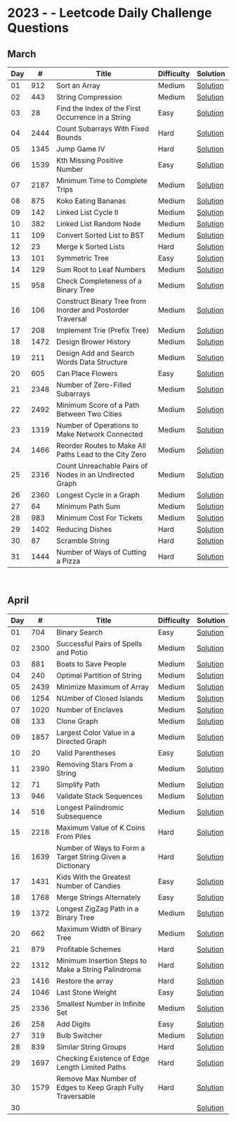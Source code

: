 # 2023 - - Leetcode Daily Challenge Questions

## March

| Day |   #   | Title                                              | Difficulty   | Solution |
| --- | ----- | -------------------------------------------------- | -------      | ------- |
| 01   | 912   | Sort an Array                                      | Medium       | [Solution](https://leetcode.com/problems/sort-an-array/submissions/)
| 02   | 443   | String Compression                                 | Medium       | [Solution](https://leetcode.com/problems/string-compression/submissions/)
| 03   | 28    | Find the Index of the First Occurrence in a String | Easy         | [Solution](https://leetcode.com/problems/find-the-index-of-the-first-occurrence-in-a-string/submissions/898582478/)
| 04  | 2444   |  Count Subarrays With Fixed Bounds |Hard| [Solution](https://leetcode.com/problems/count-subarrays-with-fixed-bounds/submissions/909044343/)
| 05 |  1345 |  Jump Game IV                | Hard         | [Solution](https://leetcode.com/problems/jump-game-iv/submissions/909693490/) |
| 06 |  1539 |  Kth Missing Positive Number   | Easy       | [Solution](https://leetcode.com/problems/kth-missing-positive-number/submissions/910290378/) |
| 07 |  2187 |  Minimum Time to Complete Trips    | Medium | [Solution](https://leetcode.com/problems/minimum-time-to-complete-trips/submissions/910546203/) |
| 08 |  875 |  Koko Eating Bananas  | Medium               | [Solution](https://leetcode.com/problems/koko-eating-bananas/submissions/911541852/) |
| 09 |  142 |  Linked List Cycle II  | Medium              | [Solution](https://leetcode.com/problems/linked-list-cycle-ii/submissions/912133065/) |
| 10 |  382 |  Linked List Random Node | Medium            | [Solution](https://leetcode.com/problems/linked-list-random-node/submissions/912783006/) |
| 11 |  109 |  Convert Sorted List to BST | Medium         | [Solution](https://leetcode.com/problems/convert-sorted-list-to-binary-search-tree/submissions/913030572/) |
| 12 |  23 |  Merge k Sorted Lists  | Hard                 | [Solution](https://leetcode.com/problems/merge-k-sorted-lists/submissions/913842344/) |
| 13 |  101 |  Symmetric Tree | Easy                       | [Solution](https://leetcode.com/problems/symmetric-tree/submissions/914478262/) |
| 14 |  129 |  Sum Root to Leaf Numbers  | Medium          | [Solution](https://leetcode.com/problems/sum-root-to-leaf-numbers/submissions/914922626/) |
| 15 |  958 |  Check Completeness of a Binary Tree | Medium    | [Solution](https://leetcode.com/problems/check-completeness-of-a-binary-tree/submissions/915417204/) |
| 16 |  106 |  Construct Binary Tree from Inorder and Postorder Traversal  | Medium    | [Solution](https://leetcode.com/problems/construct-binary-tree-from-inorder-and-postorder-traversal/submissions/916328666/) |
| 17 | 208  | Implement Trie (Prefix Tree)  |    Medium    | [Solution](https://leetcode.com/problems/implement-trie-prefix-tree/submissions/916649988/) |
| 18 | 1472  | Design Brower History  |          Medium    | [Solution](https://leetcode.com/problems/design-browser-history/submissions/917215041/) |
| 19 | 211 | Design Add and Search Words Data Structure | Medium | [Solution](https://leetcode.com/problems/design-add-and-search-words-data-structure/submissions/918253443/) |
| 20 | 605 | Can Place Flowers|  Easy | [Solution](https://leetcode.com/problems/can-place-flowers/submissions/919655364/) |
| 21 | 2348 | Number of Zero-Filled Subarrays | Medium | [Solution](https://leetcode.com/problems/number-of-zero-filled-subarrays/submissions/919656255/) |
| 22 | 2492 | Minimum Score of a Path Between Two Cities | Medium | [Solution](https://leetcode.com/problems/minimum-score-of-a-path-between-two-cities/submissions/920209529/) |
| 23 | 1319 | Number of Operations to Make Network Connected | Medium | [Solution](https://leetcode.com/problems/number-of-operations-to-make-network-connected/submissions/920839289/) |
| 24 | 1466 | Reorder Routes to Make All Paths Lead to the City Zero | Medium | [Solution](https://leetcode.com/problems/reorder-routes-to-make-all-paths-lead-to-the-city-zero/submissions/921066067/) |
| 25 | 2316 | Count Unreachable Pairs of Nodes in an Undirected Graph | Medium | [Solution]( ) |
| 26 | 2360 | Longest Cycle in a Graph | Medium | [Solution](https://leetcode.com/problems/longest-cycle-in-a-graph/submissions/922275107/) |
| 27 |  64 | Minimum Path Sum | Medium | [Solution](https://leetcode.com/problems/minimum-path-sum/submissions/922765620/) |
| 28 | 983 | Minimum Cost For Tickets | Medium | [Solution](https://leetcode.com/problems/minimum-cost-for-tickets/submissions/923447987/) |
| 29 | 1402 | Reducing Dishes | Hard | [Solution](https://leetcode.com/problems/reducing-dishes/submissions/923959685/) |
| 30 | 87 | Scramble String | Hard | [Solution](https://leetcode.com/problems/scramble-string/submissions/924712679/) |
| 31 | 1444 | Number of Ways of Cutting a Pizza | Hard | [Solution](https://leetcode.com/problems/number-of-ways-of-cutting-a-pizza/submissions/925243131/) |


<br>

## April

| Day |   #   | Title                                              | Difficulty   | Solution |
| --- | ----- | -------------------------------------------------- | -------      | -------  |
| 01  | 704   | Binary Search                                      | Easy         | [Solution](https://leetcode.com/problems/binary-search/submissions/) 
| 02  | 2300  | Successful Pairs of Spells and Potio | Medium      | [Solution](https://leetcode.com/problems/successful-pairs-of-spells-and-potions/submissions/) 
| 03  | 881  | Boats to Save People                                | Medium    | [Solution](https://leetcode.com/problems/boats-to-save-people/submissions/927738071/) 
| 04  | 240  | Optimal Partition of String               | Medium  | [Solution](https://leetcode.com/problems/optimal-partition-of-string/submissions/927743193/) 
| 05  | 2439 | Minimize Maximum of Array                 | Medium  | [Solution](https://leetcode.com/problems/minimize-maximum-of-array/submissions/928428280/) 
| 06  | 1254 | NUmber of Closed Islands                  | Medium  | [Solution](https://leetcode.com/problems/number-of-closed-islands/submissions/929305313/) 
| 07  | 1020 | Number of Enclaves                        | Medium  | [Solution](https://leetcode.com/problems/number-of-enclaves/submissions/929450293/) 
| 08  | 133  | Clone Graph                               | Medium  | [Solution](https://leetcode.com/problems/clone-graph/submissions/930003604/)
| 09  | 1857 | Largest Color Value in a Directed Graph   | Medium  | [Solution](https://leetcode.com/problems/largest-color-value-in-a-directed-graph/submissions/930611075/)
| 10  | 20   | Valid Parentheses                        | Easy     | [Solution](https://leetcode.com/problems/valid-parentheses/submissions/931398615/)
| 11  | 2390 | Removing Stars From a String             | Medium   | [Solution](https://leetcode.com/problems/removing-stars-from-a-string/submissions/931878384/)
| 12  | 71   | Simplify Path                            | Medium   | [Solution](https://leetcode.com/problems/simplify-path/submissions/932415795/)
| 13  | 946  | Validate Stack Sequences                 | Medium   | [Solution](https://leetcode.com/problems/validate-stack-sequences/submissions/932973036/)
| 14  | 516  | Longest Palindromic Subsequence          | Medium   | [Solution](https://leetcode.com/problems/longest-palindromic-subsequence/submissions/933415165/)
| 15  | 2218 | Maximum Value of K Coins From Piles      | Hard     | [Solution](https://leetcode.com/problems/maximum-value-of-k-coins-from-piles/submissions/934007494/)
| 16  | 1639 | Number of Ways to Form a Target String Given a Dictionary | Hard | [Solution](https://leetcode.com/problems/number-of-ways-to-form-a-target-string-given-a-dictionary/submissions/934493979/)
| 17  | 1431 | Kids With the Greatest Number of Candies | Easy | [Solution](https://leetcode.com/problems/kids-with-the-greatest-number-of-candies/submissions/935161073/)
| 18  | 1768 | Merge Strings Alternately | Easy | [Solution](https://leetcode.com/problems/merge-strings-alternately/submissions/935678331/)
| 19  | 1372 | Longest ZigZag Path in a Binary Tree | Medium | [Solution](https://leetcode.com/problems/longest-zigzag-path-in-a-binary-tree/submissions/936216032/)
| 20  | 662  | Maximum Width of Binary Tree   | Medium | [Solution](https://leetcode.com/problems/maximum-width-of-binary-tree/submissions/936908889/)
| 21 | 879 | Profitable Schemes | Hard | [Solution](https://leetcode.com/problems/profitable-schemes/submissions/937349620/) 
| 22 | 1312 | Minimum Insertion Steps to Make a String Palindrome | Hard | [Solution](https://leetcode.com/problems/minimum-insertion-steps-to-make-a-string-palindrome/submissions/937684755/) |
| 23 | 1416 | Restore the array | Hard | [Solution](https://leetcode.com/problems/restore-the-array/submissions/938555114/) 
| 24 | 1046 | Last Stone Weight | Easy | [Solution](https://leetcode.com/problems/last-stone-weight/submissions/939009395/) 
| 25 | 2336 | Smallest Number in Infinite Set | Medium | [Solution](https://leetcode.com/problems/smallest-number-in-infinite-set/submissions/939500290/)
| 26 | 258  | Add Digits   | Easy | [Solution](https://leetcode.com/problems/add-digits/submissions/939992109/) 
| 27 | 319 | Bulb Switcher | Medium | [Solution](https://leetcode.com/problems/bulb-switcher/submissions/940594665/) 
| 28 | 839 | Similar String Groups  | Hard | [Solution](https://leetcode.com/problems/similar-string-groups/submissions/940939149/) 
| 29 | 1697 | Checking Existence of Edge Length Limited Paths | Hard | [Solution](https://leetcode.com/problems/checking-existence-of-edge-length-limited-paths/submissions/941517795/) 
| 30 | 1579 | Remove Max Number of Edges to Keep Graph Fully Traversable | Hard | [Solution](https://leetcode.com/problems/remove-max-number-of-edges-to-keep-graph-fully-traversable/submissions/942250365/) 
| 30 |     |   |              | [Solution]( ) 



